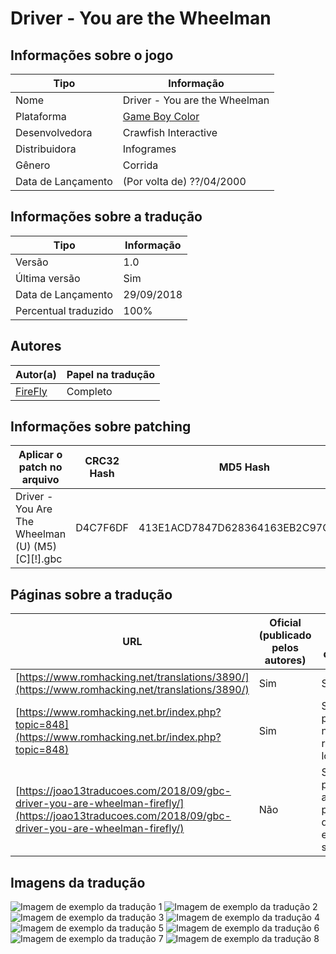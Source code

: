 # Driver - You are the Wheelman

## Informações sobre o jogo

| Tipo | Informação |
| ----------- | ----------- |
| Nome | Driver \- You are the Wheelman |
| Plataforma | [Game Boy Color](../) |
| Desenvolvedora | Crawfish Interactive |
| Distribuidora | Infogrames |
| Gênero | Corrida |
| Data de Lançamento | (Por volta de) ??/04/2000 |

## Informações sobre a tradução

| Tipo | Informação |
| ----------- | ----------- |
| Versão | 1\.0 |
| Última versão | Sim |
| Data de Lançamento | 29/09/2018 |
| Percentual traduzido | 100% |

## Autores

| Autor(a) | Papel na tradução |
| ----------- | ----------- |
| [FireFly](../../../autores/firefly/) | Completo |

## Informações sobre patching

| Aplicar o patch no arquivo | CRC32 Hash | MD5 Hash |
| ----------- | ----------- | ----------- |
| Driver \- You Are The Wheelman \(U\) \(M5\) \[C\]\[\!\]\.gbc | D4C7F6DF | 413E1ACD7847D628364163EB2C97CECD |

## Páginas sobre a tradução

| URL | Oficial (publicado pelos autores) | Possuí link de download |
| ----------- | ----------- | ----------- |
| [https://www.romhacking.net/translations/3890/](https://www.romhacking.net/translations/3890/) | Sim | Sim |
| [https://www.romhacking.net.br/index.php?topic=848](https://www.romhacking.net.br/index.php?topic=848) | Sim | Sim, porém é necessário realizar login |
| [https://joao13traducoes.com/2018/09/gbc-driver-you-are-wheelman-firefly/](https://joao13traducoes.com/2018/09/gbc-driver-you-are-wheelman-firefly/) | Não | Sim, porém o arquivo ou página de download exige uma senha |

## Imagens da tradução

![Imagem de exemplo da tradução 1](1.png)
![Imagem de exemplo da tradução 2](2.png)
![Imagem de exemplo da tradução 3](3.png)
![Imagem de exemplo da tradução 4](4.png)
![Imagem de exemplo da tradução 5](5.png)
![Imagem de exemplo da tradução 6](6.png)
![Imagem de exemplo da tradução 7](7.png)
![Imagem de exemplo da tradução 8](8.png)